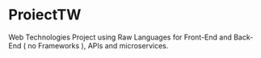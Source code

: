 # ProiectTW
Web Technologies Project using Raw Languages for Front-End and Back-End ( no Frameworks ), APIs and microservices.
